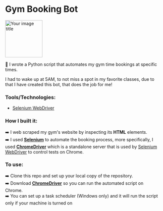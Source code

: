 # Gym Booking Bot

<img src="https://user-images.githubusercontent.com/36112125/113499920-e8431a00-94e7-11eb-977a-0f0810a3a0e8.png" alt="Your image title" width="120"/>

:muscle: I wrote a Python script that automates my gym time bookings at specific times.

I had to wake up at 5AM, to not miss a spot in my favorite classes, due to that I have created this bot, that does the job for me!

### Tools/Technologies: ###  
* [Selenium WebDriver](https://www.selenium.dev/documentation/en/webdriver/)  

### How I built it: ###  
:arrow_right:	I web scraped my gym's website by inspecting its **HTML** elements.  
:arrow_right:	I used [**Selenium**](https://www.selenium.dev/) to automate the booking process, more specifically, 
I used [**ChromeDriver**](https://chromedriver.chromium.org/) which is a standalone server that is used by [Selenium WebDriver](https://www.selenium.dev/documentation/en/webdriver/) to control tests on Chrome.  

### To use: ###  
:arrow_right:	Clone this repo and set up your local copy of the repository.  
:arrow_right:	Download [**ChromeDriver**](https://chromedriver.chromium.org/) so you can run the automated script on Chrome.  
:arrow_right:	You can set up a task scheduler (Windows only) and it will run the script only if your machine is turned on
